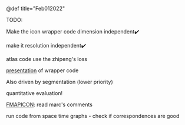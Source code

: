 
@def title="Feb012022"

TODO:

Make the icon wrapper code dimension independent✔️

make it resolution independent✔️

atlas code use the zhipeng's loss

[presentation](/ITKDeepLearningReg) of wrapper code 

Also driven by segmentation (lower priority)

quantitative evaluation!

[FMAPICON](/FeatureMapICON):
read marc's comments

run code from space time graphs - check if correspondences are good


